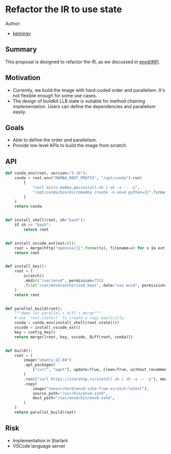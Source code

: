 # Refactor the IR to use state

Author:
- [kemingy](https://github.com/kemingy/)


## Summary

This proposal is designed to refactor the IR, as we discussed in [envd/#91](https://github.com/tensorchord/envd/issues/91#issuecomment-1239405359).

## Motivation

* Currently, we build the image with hard-coded order and parallelism. It's not flexible enough for some use cases.
* The design of buildkit LLB state is suitable for method chaining implementation. Users can define the dependencies and parallelism easily.

## Goals

* Able to define the order and parallelism.
* Provide low level APIs to build the image from scratch.

## API

```python
def conda_env(root, version="3.10"):
    conda = root.env("MAMBA_ROOT_PREFIX", "/opt/conda").run(
        [
            "curl micro.mamba.pm/install.sh | sh -s -- -y",
            "/opt/conda/bin/micromamba create -n envd python={}".format(version),
        ]
    )
    return conda


def install_shell(root, sh="bash"):
    if sh == "bash":
        return root


def install_vscode_ext(ext=()):
    root = merge(http("openvsx/{}".format(x), filename=x) for x in ext)
    return root


def install_key():
    root = (
        scratch()
        .mkdir("/var/envd", permission=755)
        .file("/var/envd/authorized_keys", data="xxx envd", permission=644)
    )
    return root


def parallel_build(root):
    """demo for parallel + diff + merge"""
    # use `root.state()` to create a copy explicitly
    conda = conda_env(install_shell(root.state()))
    vscode = install_vscode_ext()
    key = config_key()
    return merge([root, key, vscode, Diff(root, conda)])


def build():
    root = (
        image("ubuntu:22.04")
        .apt_packages(
            ["curl", "wget"], update=True, clean=True, without_recommends=True
        )
        .run(["curl https://starship.rs/install.sh | sh -s -- -y"], mount=None)
        .copy(
            image("tensorchord/envd-sshd-from-scratch:latest"),
            source_path="/usr/bin/envd-sshd",
            dest_path="/var/envd/bin/envd-sshd",
        )
    )
    return parallel_build(root)
```

## Risk

* Implementation in Starlark
* VSCode language server
